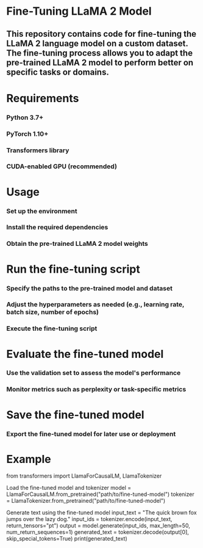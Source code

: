 # Fine-Tuning LLaMA 2 Model

## This repository contains code for fine-tuning the LLaMA 2 language model on a custom dataset. The fine-tuning process allows you to adapt the pre-trained LLaMA 2 model to perform better on specific tasks or domains.

# Requirements
### Python 3.7+
### PyTorch 1.10+
### Transformers library
### CUDA-enabled GPU (recommended)

# Usage
### Set up the environment
### Install the required dependencies
### Obtain the pre-trained LLaMA 2 model weights

# Run the fine-tuning script
### Specify the paths to the pre-trained model and dataset
### Adjust the hyperparameters as needed (e.g., learning rate, batch size, number of epochs)
### Execute the fine-tuning script


# Evaluate the fine-tuned model
### Use the validation set to assess the model's performance
### Monitor metrics such as perplexity or task-specific metrics

# Save the fine-tuned model
### Export the fine-tuned model for later use or deployment

# Example

from transformers import LlamaForCausalLM, LlamaTokenizer

Load the fine-tuned model and tokenizer
model = LlamaForCausalLM.from_pretrained("path/to/fine-tuned-model")
tokenizer = LlamaTokenizer.from_pretrained("path/to/fine-tuned-model")

Generate text using the fine-tuned model
input_text = "The quick brown fox jumps over the lazy dog."
input_ids = tokenizer.encode(input_text, return_tensors="pt")
output = model.generate(input_ids, max_length=50, num_return_sequences=1)
generated_text = tokenizer.decode(output[0], skip_special_tokens=True)
print(generated_text)

